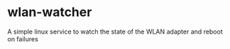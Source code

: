# wlan-watcher
A simple linux service to watch the state of the WLAN adapter and reboot on failures
